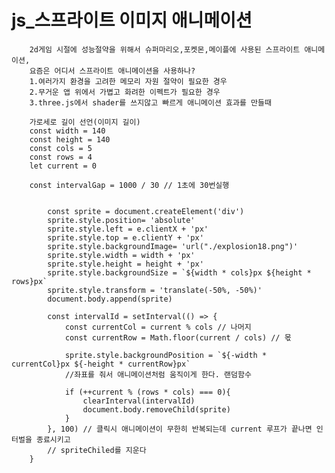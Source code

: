 # js_스프라이트 이미지 애니메이션

        2d게임 시절에 성능절약을 위해서 슈퍼마리오,포켓몬,메이플에 사용된 스프라이트 애니메이션,
        요즘은 어디서 스프라이트 애니메이션을 사용하나?
        1.여러가지 환경을 고려한 메모리 자원 절약이 필요한 경우
        2.무거운 앱 위에서 가볍고 화려한 이펙트가 필요한 경우
        3.three.js에서 shader를 쓰지않고 빠르게 애니메이션 효과를 만들때
        
        가로세로 길이 선언(이미지 길이)
        const width = 140
        const height = 140
        const cols = 5
        const rows = 4
        let current = 0
        
        const intervalGap = 1000 / 30 // 1초에 30번실행
      

            const sprite = document.createElement('div')
            sprite.style.position= 'absolute'
            sprite.style.left = e.clientX + 'px'
            sprite.style.top = e.clientY + 'px'
            sprite.style.backgroundImage= 'url("./explosion18.png")'
            sprite.style.width = width + 'px'
            sprite.style.height = height + 'px'
            sprite.style.backgroundSize = `${width * cols}px ${height * rows}px`
            sprite.style.transform = 'translate(-50%, -50%)'
            document.body.append(sprite)

            const intervalId = setInterval(() => {
                const currentCol = current % cols // 나머지
                const currentRow = Math.floor(current / cols) // 몫

                sprite.style.backgroundPosition = `${-width * currentCol}px ${-height * currentRow}px`
                //좌표를 줘서 애니메이션처럼 움직이게 한다. 랜덤함수

                if (++current % (rows * cols) === 0){
                    clearInterval(intervalId)
                    document.body.removeChild(sprite)
                }
            }, 100) // 클릭시 애니메이션이 무한히 반복되는데 current 루프가 끝나면 인터벌을 종료시키고
            // spriteChiled를 지운다
        }
